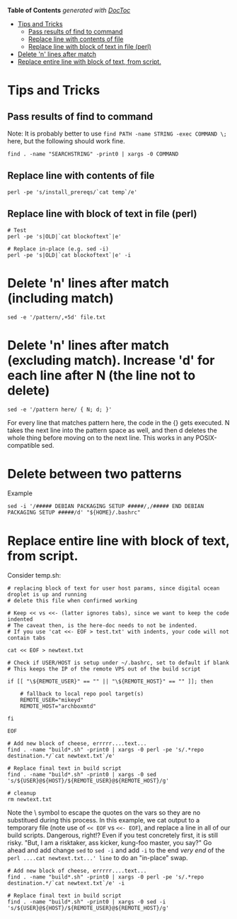 <!-- START doctoc generated TOC please keep comment here to allow auto update -->
<!-- DON'T EDIT THIS SECTION, INSTEAD RE-RUN doctoc TO UPDATE -->
**Table of Contents**  *generated with [DocToc](https://github.com/thlorenz/doctoc)*

- [Tips and Tricks](#tips-and-tricks)
  - [Pass results of find to command](#pass-results-of-find-to-command)
  - [Replace line with contents of file](#replace-line-with-contents-of-file)
  - [Replace line with block of text in file (perl)](#replace-line-with-block-of-text-in-file-perl)
- [Delete 'n' lines after match](#delete-n-lines-after-match)
- [Replace entire line with block of text, from script.](#replace-entire-line-with-block-of-text-from-script)

<!-- END doctoc generated TOC please keep comment here to allow auto update -->

# Tips and Tricks

## Pass results of find to command
Note: It is probably better to use `find PATH -name STRING -exec COMMAND \;` here, but the following should work fine.

```
find . -name "SEARCHSTRING" -print0 | xargs -0 COMMAND
```

## Replace line with contents of file

```
perl -pe 's/install_prereqs/`cat temp`/e'
```

## Replace line with block of text in file (perl)

```
# Test
perl -pe 's|OLD|`cat blockoftext`|e' 

# Replace in-place (e.g. sed -i)
perl -pe 's|OLD|`cat blockoftext`|e' -i
```

# Delete 'n' lines after match (including match)
```
sed -e '/pattern/,+5d' file.txt
```

# Delete 'n' lines after match (excluding match). Increase 'd' for each line after N (the line not to delete)

```
sed -e '/pattern here/ { N; d; }'
```

For every line that matches pattern here, the code in the {} gets executed. N takes the next line into the pattern space as well, and then d deletes the whole thing before moving on to the next line. This works in any POSIX-compatible sed.

# Delete between two patterns

Example
```
sed -i '/##### DEBIAN PACKAGING SETUP #####/,/##### END DEBIAN PACKAGING SETUP #####/d' "${HOME}/.bashrc"
```


# Replace entire line with block of text, from script.

Consider temp.sh:

```
# replacing block of text for user host params, since digital ocean droplet is up and running
# delete this file when confirmed working

# Keep << vs <<- (latter ignores tabs), since we want to keep the code indented
# The caveat then, is the here-doc needs to not be indented.
# If you use 'cat <<- EOF > test.txt' with indents, your code will not contain tabs

cat << EOF > newtext.txt

# Check if USER/HOST is setup under ~/.bashrc, set to default if blank
# This keeps the IP of the remote VPS out of the build script

if [[ "\${REMOTE_USER}" == "" || "\${REMOTE_HOST}" == "" ]]; then

	# fallback to local repo pool target(s)
	REMOTE_USER="mikeyd"
	REMOTE_HOST="archboxmtd"

fi

EOF

# Add new block of cheese, errrrr....text...
find . -name "build*.sh" -print0 | xargs -0 perl -pe 's/.*repo destination.*/`cat newtext.txt`/e'

# Replace final text in build script
find . -name "build*.sh" -print0 | xargs -0 sed 's/${USER}@${HOST}/${REMOTE_USER}@${REMOTE_HOST}/g'

# cleanup 
rm newtext.txt
```

Note the \ symbol to escape the quotes on the vars so they are no substitued during this process. In this example, we cat output to a temporary file (note use of `<< EOF` vs `<<- EOF`), and replace a line in all of our build scripts. Dangerous, right!? Even if you test concretely first, it is still risky. "But, I am a risktaker, ass kicker, kung-foo master, you say?" Go ahead and add change `sed` to `sed -i` and add `-i` to the end _very end_ of the `perl ....cat newtext.txt...' line` to do an "in-place" swap. 

```
# Add new block of cheese, errrrr....text...
find . -name "build*.sh" -print0 | xargs -0 perl -pe 's/.*repo destination.*/`cat newtext.txt`/e' -i

# Replace final text in build script
find . -name "build*.sh" -print0 | xargs -0 sed -i 's/${USER}@${HOST}/${REMOTE_USER}@${REMOTE_HOST}/g'
```
